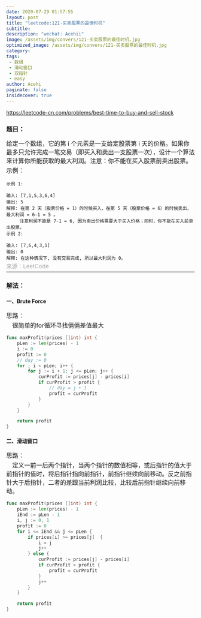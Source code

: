 ```yaml
---
date: 2020-07-29 01:57:55
layout: post
title: "leetcode:121-买卖股票的最佳时机"
subtitle:
description: "wechat: Acehii"
image: /assets/img/convers/121-买卖股票的最佳时机.jpg
optimized_image: /assets/img/convers/121-买卖股票的最佳时机.jpg
category:
tags:
 - 数组
 - 滑动窗口
 - 双指针
 - easy
author: Acehi
paginate: false
insidecover: true
---
```

https://leetcode-cn.com/problems/best-time-to-buy-and-sell-stock
<style>
.p-style {
    margin: 3px 0 0 0 !important;
    font-size:16px !important;
    line-height:23px !important;
}
.div-style {
    font-size:16px !important;
    line-height:23px !important;
}

.attention-style {
    font-size:16px !important;
    margin: 3px 0 0 0 !important;
    line-height:23px !important;
    color: #ff0a16 !important;
}
.a-style {
    color: darkgrey !important;
    margin: 2px 0 0 0 !important;
    font-size:15px !important;
    line-height:1px !important;
    text-decoration:none !important;
}
</style>

### 题目：
<div class="div-style">
    <p class="p-style">给定一个数组，它的第 i 个元素是一支给定股票第 i 天的价格。如果你最多只允许完成一笔交易（即买入和卖出一支股票一次），设计一个算法来计算你所能获取的最大利润。注意：你不能在买入股票前卖出股票。</p>
    <p class="p-style">示例：</p>
</div>

````
示例 1:

输入: [7,1,5,3,6,4]
输出: 5
解释: 在第 2 天（股票价格 = 1）的时候买入，在第 5 天（股票价格 = 6）的时候卖出，最大利润 = 6-1 = 5 。
     注意利润不能是 7-1 = 6, 因为卖出价格需要大于买入价格；同时，你不能在买入前卖出股票。
示例 2:

输入: [7,6,4,3,1]
输出: 0
解释: 在这种情况下, 没有交易完成, 所以最大利润为 0。
````

<p class="p-style"><a href="https://leetcode-cn.com/problems/best-time-to-buy-and-sell-stock/" class="a-style">来源：LeetCode</a></p>

---
### 解法：

#### 一、Brute Force

<p class="p-style">思路：</p>
<p class="p-style">&emsp;很简单的for循环寻找俩俩差值最大</p>

```go
func maxProfit(prices []int) int {
    pLen := len(prices) - 1
    i := 0
    profit := 0
    // day := 0
    for ; i < pLen; i++ {
        for j := i + 1; j <= pLen; j++ {
            curProfit := prices[j] - prices[i]
            if curProfit > profit {
                // day = j + 1
                profit = curProfit
            }
        }
    }

    return profit
}
```

#### 二、滑动窗口

<p class="p-style">思路：</p>
<p class="p-style">&emsp;定义一前一后两个指针，当两个指针的数值相等，或后指针的值大于前指针的值时，将后指针指向前指针，前指针继续向前移动。反之前指针大于后指针，二者的差跟当前利润比较，比较后前指针继续向前移动。</p>

```go
func maxProfit(prices []int) int {
    pLen := len(prices) - 1
    iEnd := pLen - 1
    i, j := 0, 1
    profit := 0
    for i <= iEnd && j <= pLen {
        if prices[i] >= prices[j]  {
            i = j
            j++
        } else {
            curProfit := prices[j] - prices[i]
            if curProfit > profit {
                profit = curProfit
            }
            j++
        }
    }

    return profit
}
```
